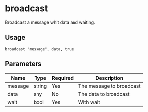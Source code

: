 # broadcast

Broadcast a message whit data and waiting.

## Usage

```gop
broadcast "message", data, true
```

## Parameters

| Name | Type | Required | Description |
| ---- | ---- | ---- | ---- |
| message | string | Yes | The message to broadcast |
| data | any | No | The data to broadcast |
| wait | bool | Yes | With wait |
